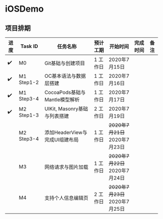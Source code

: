 # iOSDemo 
## 项目排期

| 进度 | Task ID | 任务名称 | 预计工期 | 开始时间 | 完成时间 | 备注 |
|-----| ------------- | ------------- |  ------------- | ------------- | ------------- | ------------- |
|:heavy_check_mark:| M0 | Git基础与创建项目 | 1 工作日 | 2020年7月15日 |  |  |
|:heavy_check_mark:| M1 Step1-2 | OC基本语法与数据层搭建 | 1 工作日 | 2020年7月16日 |  |  |
|:heavy_check_mark:| M1 Step3-4 | CocoaPods基础与Mantle模型解析 | 1 工作日 | 2020年7月17日 |  |  |
|:heavy_check_mark:| M2 Step1-3 | UIKit, Masonry基础与列表搭建  | 2 工作日 | 2020年7月19日 |  |  |
|  | M2 Step3-4 | 添加HeaderView与完成UI组建布局 | 1 工作日 | ~~2020年7月21日~~ <br> 2020年7月23日|  |  |
|  | M3 | 网络请求与图片加载 | 1 工作日 | ~~2020年7月22日~~ <br> 2020年7月24日 |  |  |
|  | M4 | 支持个人信息编辑页 | 2 工作日 | ~~2020年7月23日~~ <br> 2020年7月25日 |  |  |

